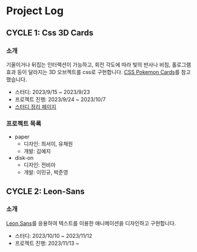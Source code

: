# Project Log

## CYCLE 1: Css 3D Cards

### 소개

기울이거나 뒤집는 인터랙션이 가능하고, 회전 각도에 따라 빛의 반사나 비침, 홀로그램 효과 등이 달라지는 3D 오브젝트를 css로 구현합니다. [CSS Pokemon Cards](#https://poke-holo.simey.me/)를 참고했습니다.

- 스터디: 2023/9/15 ~ 2023/9/23
- 프로젝트 진행: 2023/9/24 ~ 2023/10/7
- [스터디 정리 페이지](https://www.notion.so/wafflestudio/2-549caee3ce1a4352aa5b01e55de29880)

### 프로젝트 목록

- paper
  - 디자인: 최서이, 유채원
  - 개발: 김예지
- disk-on
  - 디자인: 전비아
  - 개발: 이민규, 박준영

## CYCLE 2: Leon-Sans

### 소개

[Leon Sans](#https://github.com/cmiscm/leonsans)를 응용하여 텍스트를 이용한 애니메이션을 디자인하고 구현합니다.

- 스터디: 2023/10/10 ~ 2023/11/12
- 프로젝트 진행: 2023/11/13 ~
